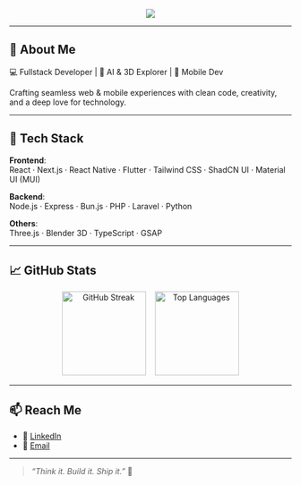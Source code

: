 <p align="center">
  <img src="https://capsule-render.vercel.app/api?text=Hi%20Everyone!🕹️&animation=fadeIn&type=waving&color=gradient&height=100"/>
</p>

---

## 👋 About Me

💻 Fullstack Developer | 🤖 AI & 3D Explorer | 📱 Mobile Dev

Crafting seamless web & mobile experiences with clean code, creativity, and a deep love for technology.

---

## 🧰 Tech Stack

**Frontend**:  
React · Next.js · React Native · Flutter · Tailwind CSS · ShadCN UI · Material UI (MUI)

**Backend**:  
Node.js · Express · Bun.js · PHP · Laravel · Python

**Others**:  
Three.js · Blender 3D · TypeScript · GSAP

---

## 📈 GitHub Stats

<p align="center">
  <img src="https://github-readme-streak-stats.herokuapp.com/?user=septiandr&theme=radical" alt="GitHub Streak" height="150"/>
  &nbsp;&nbsp;
  <img src="https://github-readme-stats.vercel.app/api/top-langs/?username=septiandr&layout=compact&theme=radical" alt="Top Languages" height="150"/>
</p>


---

## 📫 Reach Me

- 💼 [LinkedIn](https://www.linkedin.com/in/septiandr/)
- 📧 [Email](mailto:sdwirisanggalih@gmail.com)

---

> *“Think it. Build it. Ship it.”* 🚀
